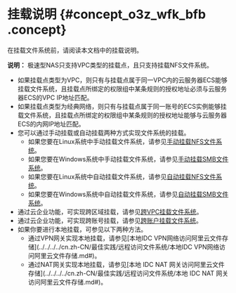 # 挂载说明 {#concept_o3z_wfk_bfb .concept}

在挂载文件系统前，请阅读本文档中的挂载说明。

**说明：** 极速型NAS只支持VPC类型的挂载点，且只支持挂载NFS文件系统。

-   如果挂载点类型为VPC，则只有与挂载点属于同一VPC内的云服务器ECS能够挂载文件系统，且挂载点所绑定的权限组中某条规则的授权地址必须与云服务器ECS的VPC IP地址匹配。
-   如果挂载点类型为经典网络，则只有与挂载点属于同一账号的ECS实例能够挂载文件系统，且挂载点所绑定的权限组中某条规则的授权地址能够与云服务器ECS的内网IP地址匹配。
-   您可以通过手动挂载或自动挂载两种方式实现文件系统的挂载。
    -   如果您要在Linux系统中手动挂载文件系统，请参见[手动挂载NFS文件系统](cn.zh-CN/控制台用户指南/挂载文件系统/手动挂载NFS文件系统.md#)。
    -   如果您要在Windows系统中手动挂载文件系统，请参见[手动挂载SMB文件系统](cn.zh-CN/控制台用户指南/挂载文件系统/手动挂载SMB文件系统.md#)。
    -   如果您要在Linux系统中自动挂载文件系统，请参见[自动挂载NFS文件系统](cn.zh-CN/控制台用户指南/挂载文件系统/自动挂载NFS文件系统.md#)。
    -   如果您要在Windows系统中自动挂载文件系统，请参见[自动挂载SMB文件系统](cn.zh-CN/控制台用户指南/挂载文件系统/自动挂载SMB文件系统.md#)。
-   通过云企业功能，可实现跨区域挂载，请参见[跨VPC挂载文件系统](cn.zh-CN/控制台用户指南/挂载文件系统/跨VPC挂载文件系统.md#)。
-   通过云企业功能，可实现跨账号挂载，请参见[跨账户挂载文件系统](cn.zh-CN/控制台用户指南/挂载文件系统/跨账户挂载文件系统.md#)。
-   如果你要进行本地挂载，可参见以下两种方法。
    -   通过VPN网关实现本地挂载，请参见[本地IDC VPN网络访问阿里云文件存储](../../../../cn.zh-CN/最佳实践/远程访问文件系统/本地IDC VPN网络访问阿里云文件存储.md#)。
    -   通过NAT网关实现本地挂载，请参见[本地 IDC NAT 网关访问阿里云文件存储](../../../../cn.zh-CN/最佳实践/远程访问文件系统/本地 IDC NAT 网关访问阿里云文件存储.md#)。


